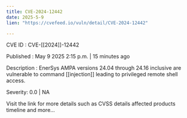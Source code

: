 ```yaml
---
title: CVE-2024-12442
date: 2025-5-9
lien: "https://cvefeed.io/vuln/detail/CVE-2024-12442"

---
```


CVE ID : CVE-[[2024]]-12442

Published :  May 9
2025
2:15 p.m. | 15 minutes ago

Description : EnerSys AMPA versions 24.04 through 24.16
inclusive
are vulnerable to command [[injection]] leading to privileged remote shell access.

Severity: 0.0 | NA

Visit the link for more details
such as CVSS details
affected products
timeline
and more...
